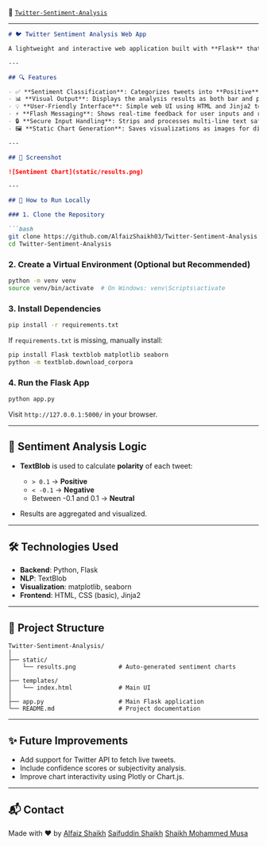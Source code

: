 🔗 [`Twitter-Sentiment-Analysis`](https://github.com/AlfaizShaikh03/Twitter-Sentiment-Analysis.git)

---

````markdown
# 🐦 Twitter Sentiment Analysis Web App

A lightweight and interactive web application built with **Flask** that performs **sentiment analysis** on user-submitted tweets using **TextBlob**. The app visualizes the sentiment distribution using **bar and pie charts** powered by `matplotlib` and `seaborn`.

---

## 🔍 Features

- ✅ **Sentiment Classification**: Categorizes tweets into **Positive**, **Neutral**, or **Negative** using TextBlob polarity scores.
- 📊 **Visual Output**: Displays the analysis results as both bar and pie charts.
- 💡 **User-Friendly Interface**: Simple web UI using HTML and Jinja2 templating.
- ⚡ **Flash Messaging**: Shows real-time feedback for user inputs and results.
- 🔒 **Secure Input Handling**: Strips and processes multi-line text safely.
- 🖼️ **Static Chart Generation**: Saves visualizations as images for display on the result page.

---

## 📸 Screenshot

![Sentiment Chart](static/results.png)

---

## 🚀 How to Run Locally

### 1. Clone the Repository

```bash
git clone https://github.com/AlfaizShaikh03/Twitter-Sentiment-Analysis.git
cd Twitter-Sentiment-Analysis
````

### 2. Create a Virtual Environment (Optional but Recommended)

```bash
python -m venv venv
source venv/bin/activate  # On Windows: venv\Scripts\activate
```

### 3. Install Dependencies

```bash
pip install -r requirements.txt
```

If `requirements.txt` is missing, manually install:

```bash
pip install Flask textblob matplotlib seaborn
python -m textblob.download_corpora
```

### 4. Run the Flask App

```bash
python app.py
```

Visit `http://127.0.0.1:5000/` in your browser.

---

## 🧠 Sentiment Analysis Logic

* **TextBlob** is used to calculate **polarity** of each tweet:

  * `> 0.1` → **Positive**
  * `< -0.1` → **Negative**
  * Between -0.1 and 0.1 → **Neutral**
* Results are aggregated and visualized.

---

## 🛠️ Technologies Used

* **Backend**: Python, Flask
* **NLP**: TextBlob
* **Visualization**: matplotlib, seaborn
* **Frontend**: HTML, CSS (basic), Jinja2

---

## 📂 Project Structure

```
Twitter-Sentiment-Analysis/
│
├── static/
│   └── results.png            # Auto-generated sentiment charts
│
├── templates/
│   └── index.html             # Main UI
│
├── app.py                     # Main Flask application
└── README.md                  # Project documentation
```

---

## ✨ Future Improvements

* Add support for Twitter API to fetch live tweets.
* Include confidence scores or subjectivity analysis.
* Improve chart interactivity using Plotly or Chart.js.

---

## 📬 Contact

Made with ❤️ by [Alfaiz Shaikh](https://github.com/AlfaizShaikh03)
[Saifuddin Shaikh](https://github.com/shaikhsaifuddin-27)
[Shaikh Mohammed Musa](https://github.com/mohammedmusa1)



